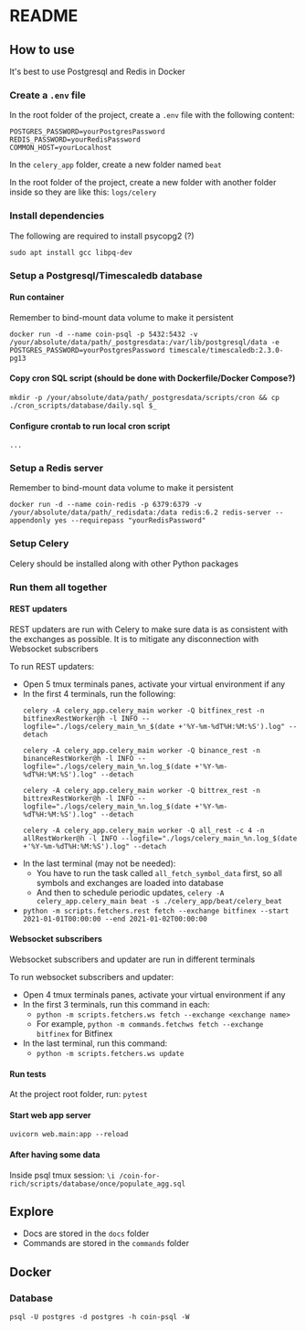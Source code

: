 # README

## How to use
It's best to use Postgresql and Redis in Docker
### Create a `.env` file
In the root folder of the project, create a `.env` file with the following content:
```
POSTGRES_PASSWORD=yourPostgresPassword
REDIS_PASSWORD=yourRedisPassword
COMMON_HOST=yourLocalhost
```

In the `celery_app` folder, create a new folder named `beat`

In the root folder of the project, create a new folder with another folder inside so they are like this: `logs/celery`

### Install dependencies
The following are required to install psycopg2 (?)
```
sudo apt install gcc libpq-dev
```
### Setup a Postgresql/Timescaledb database
#### Run container
Remember to bind-mount data volume to make it persistent
```
docker run -d --name coin-psql -p 5432:5432 -v /your/absolute/data/path/_postgresdata:/var/lib/postgresql/data -e POSTGRES_PASSWORD=yourPostgresPassword timescale/timescaledb:2.3.0-pg13
```
#### Copy cron SQL script (should be done with Dockerfile/Docker Compose?)
```
mkdir -p /your/absolute/data/path/_postgresdata/scripts/cron && cp ./cron_scripts/database/daily.sql $_
```
#### Configure crontab to run local cron script
```
...
```
### Setup a Redis server
Remember to bind-mount data volume to make it persistent
```
docker run -d --name coin-redis -p 6379:6379 -v /your/absolute/data/path/_redisdata:/data redis:6.2 redis-server --appendonly yes --requirepass "yourRedisPassword"
```
### Setup Celery
Celery should be installed along with other Python packages

### Run them all together
#### REST updaters
REST updaters are run with Celery to make sure data is as consistent with the exchanges as possible. It is to mitigate any disconnection with Websocket subscribers

To run REST updaters:
- Open 5 tmux terminals panes, activate your virtual environment if any
- In the first 4 terminals, run the following:
    ```
    celery -A celery_app.celery_main worker -Q bitfinex_rest -n bitfinexRestWorker@h -l INFO --logfile="./logs/celery_main_%n_$(date +'%Y-%m-%dT%H:%M:%S').log" --detach

    celery -A celery_app.celery_main worker -Q binance_rest -n binanceRestWorker@h -l INFO --logfile="./logs/celery_main_%n.log_$(date +'%Y-%m-%dT%H:%M:%S').log" --detach

    celery -A celery_app.celery_main worker -Q bittrex_rest -n bittrexRestWorker@h -l INFO --logfile="./logs/celery_main_%n.log_$(date +'%Y-%m-%dT%H:%M:%S').log" --detach

    celery -A celery_app.celery_main worker -Q all_rest -c 4 -n allRestWorker@h -l INFO --logfile="./logs/celery_main_%n.log_$(date +'%Y-%m-%dT%H:%M:%S').log" --detach
    ```
- In the last terminal (may not be needed):
    - You have to run the task called `all_fetch_symbol_data` first, so all symbols and exchanges are loaded into database
    - And then to schedule periodic updates, `celery -A celery_app.celery_main beat -s ./celery_app/beat/celery_beat`
- `python -m scripts.fetchers.rest fetch --exchange bitfinex --start 2021-01-01T00:00:00 --end 2021-01-02T00:00:00`

#### Websocket subscribers
Websocket subscribers and updater are run in different terminals

To run websocket subscribers and updater:
- Open 4 tmux terminals panes, activate your virtual environment if any
- In the first 3 terminals, run this command in each:
    - `python -m scripts.fetchers.ws fetch --exchange <exchange name>`
    - For example, `python -m commands.fetchws fetch --exchange bitfinex` for Bitfinex
- In the last terminal, run this command:
    - `python -m scripts.fetchers.ws update`

#### Run tests
At the project root folder, run:
`pytest`

#### Start web app server
`uvicorn web.main:app --reload`

#### After having some data
Inside psql tmux session:
`\i /coin-for-rich/scripts/database/once/populate_agg.sql`

## Explore
- Docs are stored in the `docs` folder
- Commands are stored in the `commands` folder

## Docker
### Database
`psql -U postgres -d postgres -h coin-psql -W`
